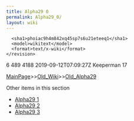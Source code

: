 ```yaml
---
title: Alpha29 0
permalink: Alpha29_0/
layout: wiki
---
```


      <sha1>phoiac9h4m842xq45sp7s6u21eteeq1</sha1>
      <model>wikitext</model>
      <format>text/x-wiki</format>
    </revision>
  </page>
  <page>
    <title>File:Archer.png</title>
    <ns>6</ns>
    <id>489</id>
    <revision>
      <id>4188</id>
      <timestamp>2019-09-12T07:09:27Z</timestamp>
      <contributor>
        <username>Keeperman</username>
        <id>17</id>
      </contributor>
      

[MainPage](/keeperrl_wiki/ "wikilink")>>[Old_Wiki](/keeperrl_wiki/Old_Wiki "wikilink")>>[Old_Alpha29](/keeperrl_wiki/Old_Alpha29 "wikilink")

Other items in this section
-    [Alpha29 1](/keeperrl_wiki/Alpha29_1 "wikilink")
-    [Alpha29 2](/keeperrl_wiki/Alpha29_2 "wikilink")
-    [Alpha29 3](/keeperrl_wiki/Alpha29_3 "wikilink")
